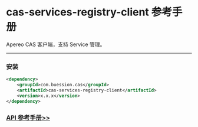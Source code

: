 # cas-services-registry-client 参考手册


Apereo CAS 客户端，支持 Service 管理。


---


### 安装

```xml
<dependency>
    <groupId>com.buession.cas</groupId>
    <artifactId>cas-services-registry-client</artifactId>
    <version>x.x.x</version>
</dependency>
```


### [API 参考手册>>](https://javadoc.io/doc/com.buession.cas/cas-services-registry-client/2.3.0/index.html)